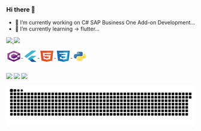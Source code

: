 ### Hi there 👋

- 🔭 I’m currently working on C# SAP Business One Add-on Development...
- 🌱 I’m currently learning -> flutter...

<div>
  <a href="https://github.com/khalilpdev">
  <img height="180em" src="https://github-readme-stats.vercel.app/api?username=khalilpdev&show_icons=true&theme=dracula&include_all_commits=true&count_private=true"/>
  <img height="180em" src="https://github-readme-stats.vercel.app/api/top-langs/?username=khalilpdev&layout=compact&langs_count=9&theme=dracula"&include_all_commits=true/>
    
    
</div>

  <div style="display: inline_block"><br>
    <img align="center" alt="khalilpdev-Csharp" height="30" width="40" src="https://raw.githubusercontent.com/devicons/devicon/master/icons/csharp/csharp-original.svg">
  <img align="center" alt="khalilpdev-Flutter" height="30" width="40" src="https://raw.githubusercontent.com/devicons/devicon/master/icons/flutter/flutter-original.svg">
  <img align="center" alt="khalilpdev-HTML" height="30" width="40" src="https://raw.githubusercontent.com/devicons/devicon/master/icons/html5/html5-original.svg">
  <img align="center" alt="khalilpdev-CSS" height="30" width="40" src="https://raw.githubusercontent.com/devicons/devicon/master/icons/css3/css3-original.svg">
  <img align="center" alt="khalilpdev-Python" height="30" width="40" src="https://raw.githubusercontent.com/devicons/devicon/master/icons/python/python-original.svg">
</div>
  
  ##
  
<div>
    <a href="https://www.youtube.com/channel/UC4wUeYzoOd0pV9WxjgzlvQg" target="_blank"><img src="https://img.shields.io/badge/YouTube-FF0000?style=for-the-badge&logo=youtube&logoColor=white" target="_blank"></a>
    <a href = "mailto:khalilpdev@gmail.com"><img src="https://img.shields.io/badge/-Gmail-%23333?style=for-the-badge&logo=gmail&logoColor=white" target="_blank"></a>
    <a href="https://www.linkedin.com/in/leandrokhalil" target="_blank"><img src="https://img.shields.io/badge/-LinkedIn-%230077B5?style=for-the-badge&logo=linkedin&logoColor=white" target="_blank"></a> 
    
 ![Snake animation](https://github.com/khalilpdev/khalilpdev/blob/output/github-contribution-grid-snake.svg)
    
</div>
 
